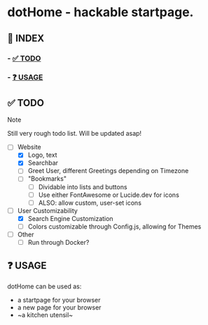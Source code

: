 # dotHome - hackable startpage.

## 📜 INDEX

### - [✅ TODO](#-todo)
### - [❓ USAGE](#-usage)

## ✅ TODO
> [!NOTE]  
> Still very rough todo list. Will be updated asap!

- [ ] Website 
    - [x] Logo, text
    - [x] Searchbar
    - [ ] Greet User, different Greetings depending on Timezone
    - [ ] "Bookmarks"
        - [ ] Dividable into lists and buttons 
        - [ ] Use either FontAwesome or Lucide.dev for icons
        - [ ] ALSO: allow custom, user-set icons

- [ ] User Customizability
    - [x] Search Engine Customization
    - [ ] Colors customizable through Config.js, allowing for Themes

- [ ] Other
    - [ ] Run through Docker?
 
## ❓ USAGE
dotHome can be used as:

- a startpage for your browser
- a new page for your browser
- ~a kitchen utensil~